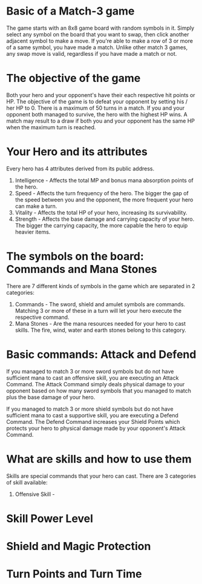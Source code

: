 # Basic of a Match-3 game

The game starts with an 8x8 game board with random symbols in it.
Simply select any symbol on the board that you want to swap, then click another adjacent symbol to make a move. 
If you're able to make a row of 3 or more of a same symbol, you have made a match.
Unlike other match 3 games, any swap move is valid, regardless if you have made a match or not.

# The objective of the game

Both your hero and your opponent's have their each respective hit points or HP.
The objective of the game is to defeat your opponent by setting his / her HP to 0.
There is a maximum of 50 turns in a match. If you and your opponent both managed to survive, the hero with the highest HP wins.
A match may result to a draw if both you and your opponent has the same HP when the maximum turn is reached.

# Your Hero and its attributes

Every hero has 4 attributes derived from its public address.
1. Intelligence - Affects the total MP and bonus mana absorption points of the hero.
2. Speed - Affects the turn frequency of the hero. The bigger the gap of the speed between you and the opponent, the more frequent your hero can make a turn.
3. Vitality - Affects the total HP of your hero, increasing its survivability.
4. Strength - Affects the base damage and carrying capacity of your hero. The bigger the carrying capacity, the more capable the hero to equip heavier items.

# The symbols on the board: Commands and Mana Stones

There are 7 different kinds of symbols in the game which are separated in 2 categories:
1. Commands - The sword, shield and amulet symbols are commands. Matching 3 or more of these in a turn will let your hero execute the respective command.
2. Mana Stones - Are the mana resources needed for your hero to cast skills. The fire, wind, water and earth stones belong to this category.

# Basic commands: Attack and Defend

If you managed to match 3 or more sword symbols but do not have sufficient mana to cast an offensive skill, you are executing an Attack Command.
The Attack Command simply deals physical damage to your opponent based on how many sword symbols that you managed to match plus the base damage of your hero.

If you managed to match 3 or more shield symbols but do not have sufficient mana to cast a supportive skill, you are executing a Defend Command.
The Defend Command increases your Shield Points which protects your hero to physical damage made by your opponent's Attack Command.

# What are skills and how to use them

Skills are special commands that your hero can cast. There are 3 categories of skill available:
1. Offensive Skill - 

# Skill Power Level

# Shield and Magic Protection

# Turn Points and Turn Time

